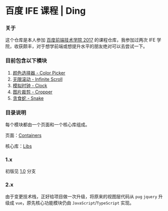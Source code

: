 # 百度 IFE 课程 | Ding

### 关于

这个仓库是本人参加 [百度前端技术学院 2017](http://ife.baidu.com/2017) 的课程仓库，我参加过两次 IFE 学院，收获颇丰，对于想学前端或想提升水平的朋友绝对可以去尝试一下。

### 目前包含以下模块

1.  [颜色选择器 - Color Picker](https://ding-js.github.io/ife/dist/index.html#/color-picker)
2.  [无限滚动 - Infinite Scroll](https://ding-js.github.io/ife/dist/index.html#/infinite-scroll)
3.  [模拟时钟 - Clock](https://ding-js.github.io/ife/dist/index.html#/clock)
4.  [图片裁剪 - Cropper](https://ding-js.github.io/ife/dist/index.html#/cropper)
5.  [贪食蛇 - Snake](https://ding-js.github.io/ife/dist/index.html#/snake)

### 目录说明

每个模块都由一个页面和一个核心库组成。

页面：[Containers](https://github.com/ding-js/ife/tree/master/src/containers)

核心库：[Libs](https://github.com/ding-js/ife/tree/master/src/libs)

### 1.x

初版见 [1.0](https://github.com/ding-js/ife/tree/1.0) 分支

### 2.x

由于变更技术栈，正好给项目做一次升级，将原来的视图层代码从 `pug` `jquery` 升级成 `vue`，原先核心功能模块仍由 `JavaScript`/`TypeScript` 实现。
